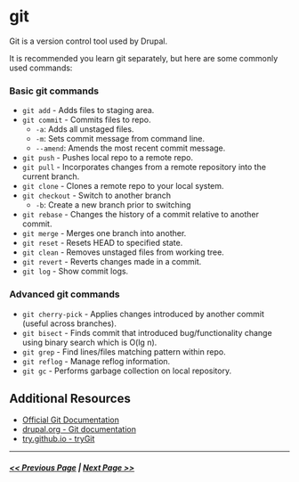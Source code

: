 # git

Git is a version control tool used by Drupal.

It is recommended you learn git separately, but here are some commonly used commands:

### Basic git commands
- `git add` - Adds files to staging area.
- `git commit` - Commits files to repo.
  - `-a`: Adds all unstaged files.
  - `-m`: Sets commit message from command line.
  - `--amend`: Amends the most recent commit message.
- `git push` - Pushes local repo to a remote repo.
- `git pull` - Incorporates changes from a remote repository into the current branch.
- `git clone` - Clones a remote repo to your local system.
- `git checkout` - Switch to another branch
  - `-b`: Create a new branch prior to switching
- `git rebase` - Changes the history of a commit relative to another commit.
- `git merge` - Merges one branch into another.
- `git reset` - Resets HEAD to specified state.
- `git clean` - Removes unstaged files from working tree.
- `git revert` - Reverts changes made in a commit.
- `git log` - Show commit logs.

### Advanced git commands
- `git cherry-pick` - Applies changes introduced by another commit (useful across branches).
- `git bisect` - Finds commit that introduced bug/functionality change using binary search which is O(lg n).
- `git grep` - Find lines/files matching pattern within repo.
- `git reflog` - Manage reflog information.
- `git gc` - Performs garbage collection on local repository.

## Additional Resources
- [Official Git Documentation](https://git-scm.com/)
- [drupal.org - Git documentation](https://www.drupal.org/documentation/git)
- [try.github.io - tryGit](https://try.github.io/levels/1/challenges/1)


---

##### [<< Previous Page](1.2-javascript-jquery.md) | [Next Page >>](../2-site-building/README.md)
